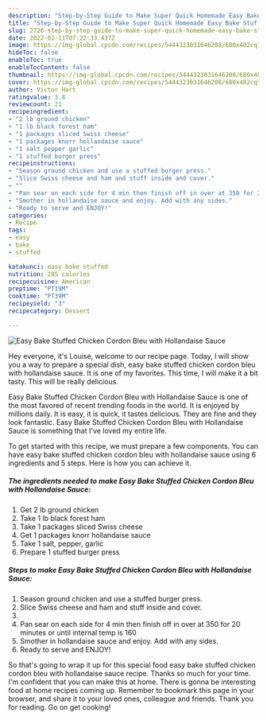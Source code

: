 ```yaml
---
description: "Step-by-Step Guide to Make Super Quick Homemade Easy Bake Stuffed Chicken Cordon Bleu with Hollandaise Sauce"
title: "Step-by-Step Guide to Make Super Quick Homemade Easy Bake Stuffed Chicken Cordon Bleu with Hollandaise Sauce"
slug: 2726-step-by-step-guide-to-make-super-quick-homemade-easy-bake-stuffed-chicken-cordon-bleu-with-hollandaise-sauce
date: 2022-02-11T07:22:33.437Z
image: https://img-global.cpcdn.com/recipes/5444323031646208/680x482cq70/easy-bake-stuffed-chicken-cordon-bleu-with-hollandaise-sauce-recipe-main-photo.jpg
hideToc: false
enableToc: true
enableTocContent: false
thumbnail: https://img-global.cpcdn.com/recipes/5444323031646208/680x482cq70/easy-bake-stuffed-chicken-cordon-bleu-with-hollandaise-sauce-recipe-main-photo.jpg
cover: https://img-global.cpcdn.com/recipes/5444323031646208/680x482cq70/easy-bake-stuffed-chicken-cordon-bleu-with-hollandaise-sauce-recipe-main-photo.jpg
author: Victor Hart
ratingvalue: 3.8
reviewcount: 21
recipeingredient:
- "2 lb ground chicken"
- "1 lb black forest ham"
- "1 packages sliced Swiss cheese"
- "1 packages knorr hollandaise sauce"
- "1 salt pepper garlic"
- "1 stuffed burger press"
recipeinstructions:
- "Season ground chicken and use a stuffed burger press."
- "Slice Swiss cheese and ham and stuff inside and cover."
- ""
- "Pan sear on each side for 4 min then finish off in over at 350 for 20 minutes or until internal temp is 160"
- "Smother in hollandaise sauce and enjoy. Add with any sides."
- "Ready to serve and ENJOY!"
categories:
- Recipe
tags:
- easy
- bake
- stuffed

katakunci: easy bake stuffed 
nutrition: 285 calories
recipecuisine: American
preptime: "PT19M"
cooktime: "PT39M"
recipeyield: "3"
recipecategory: Dessert

---
```



![Easy Bake Stuffed Chicken Cordon Bleu with Hollandaise Sauce](https://img-global.cpcdn.com/recipes/5444323031646208/680x482cq70/easy-bake-stuffed-chicken-cordon-bleu-with-hollandaise-sauce-recipe-main-photo.jpg)

Hey everyone, it's Louise, welcome to our recipe page. Today, I will show you a way to prepare a special dish, easy bake stuffed chicken cordon bleu with hollandaise sauce. It is one of my favorites. This time, I will make it a bit tasty. This will be really delicious.

Easy Bake Stuffed Chicken Cordon Bleu with Hollandaise Sauce is one of the most favored of recent trending foods in the world. It is enjoyed by millions daily. It is easy, it is quick, it tastes delicious. They are fine and they look fantastic. Easy Bake Stuffed Chicken Cordon Bleu with Hollandaise Sauce is something that I've loved my entire life.




To get started with this recipe, we must prepare a few components. You can have easy bake stuffed chicken cordon bleu with hollandaise sauce using 6 ingredients and 5 steps. Here is how you can achieve it.

<!--inarticleads1-->

##### The ingredients needed to make Easy Bake Stuffed Chicken Cordon Bleu with Hollandaise Sauce:

1. Get 2 lb ground chicken
1. Take 1 lb black forest ham
1. Take 1 packages sliced Swiss cheese
1. Get 1 packages knorr hollandaise sauce
1. Take 1 salt, pepper, garlic
1. Prepare 1 stuffed burger press




<!--inarticleads2-->

##### Steps to make Easy Bake Stuffed Chicken Cordon Bleu with Hollandaise Sauce:

1. Season ground chicken and use a stuffed burger press.
1. Slice Swiss cheese and ham and stuff inside and cover.
1. 
1. Pan sear on each side for 4 min then finish off in over at 350 for 20 minutes or until internal temp is 160
1. Smother in hollandaise sauce and enjoy. Add with any sides.
1. Ready to serve and ENJOY!



So that's going to wrap it up for this special food easy bake stuffed chicken cordon bleu with hollandaise sauce recipe. Thanks so much for your time. I'm confident that you can make this at home. There is gonna be interesting food at home recipes coming up. Remember to bookmark this page in your browser, and share it to your loved ones, colleague and friends. Thank you for reading. Go on get cooking!
